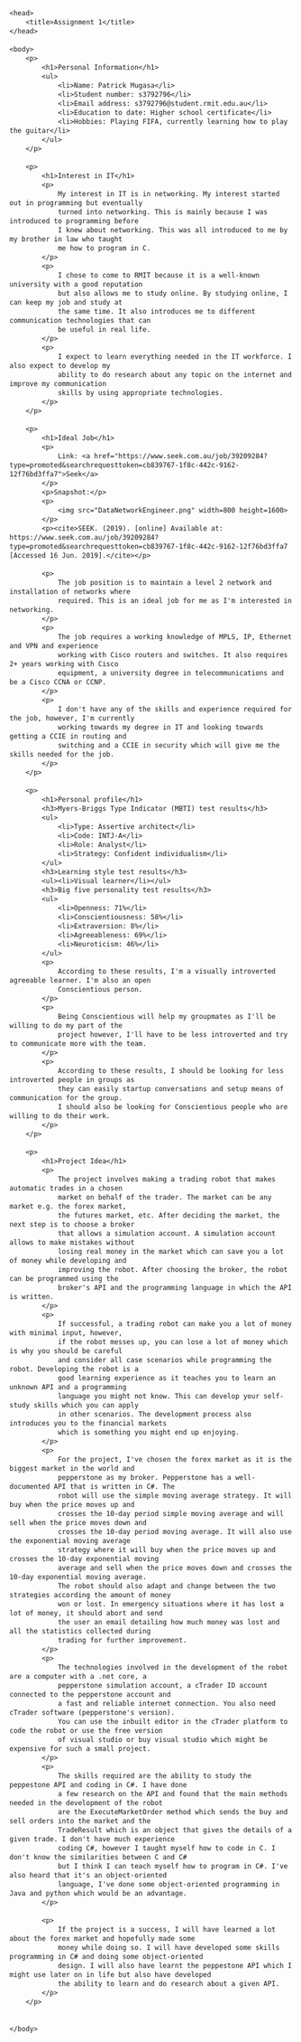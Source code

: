 <!DOCTYPE html>
<html>

    <head>
        <title>Assignment 1</title>
    </head>

    <body>
        <p>
            <h1>Personal Information</h1>
            <ul>
                <li>Name: Patrick Mugasa</li>
                <li>Student number: s3792796</li>
                <li>Email address: s3792796@student.rmit.edu.au</li>
                <li>Education to date: Higher school certificate</li>
                <li>Hobbies: Playing FIFA, currently learning how to play the guitar</li>
            </ul>
        </p>

        <p>
            <h1>Interest in IT</h1>
            <p>
                My interest in IT is in networking. My interest started out in programming but eventually 
                turned into networking. This is mainly because I was introduced to programming before 
                I knew about networking. This was all introduced to me by my brother in law who taught
                me how to program in C.
            </p>
            <p>
                I chose to come to RMIT because it is a well-known university with a good reputation 
                but also allows me to study online. By studying online, I can keep my job and study at 
                the same time. It also introduces me to different communication technologies that can 
                be useful in real life.
            </p>
            <p>
                I expect to learn everything needed in the IT workforce. I also expect to develop my 
                ability to do research about any topic on the internet and improve my communication 
                skills by using appropriate technologies. 
            </p>
        </p>

        <p>
            <h1>Ideal Job</h1>
            <p>
                Link: <a href="https://www.seek.com.au/job/39209284?type=promoted&searchrequesttoken=cb839767-1f8c-442c-9162-12f76bd3ffa7">Seek</a>
            </p>
            <p>Snapshot:</p>
            <p>
                <img src="DataNetworkEngineer.png" width=800 height=1600>
            </p>
            <p><cite>SEEK. (2019). [online] Available at: https://www.seek.com.au/job/39209284?type=promoted&searchrequesttoken=cb839767-1f8c-442c-9162-12f76bd3ffa7 [Accessed 16 Jun. 2019].</cite></p>

            <p>
                The job position is to maintain a level 2 network and installation of networks where 
                required. This is an ideal job for me as I'm interested in networking.
            </p>
            <p>
                The job requires a working knowledge of MPLS, IP, Ethernet and VPN and experience 
                working with Cisco routers and switches. It also requires 2+ years working with Cisco 
                equipment, a university degree in telecommunications and be a Cisco CCNA or CCNP.
            </p>
            <p>
                I don't have any of the skills and experience required for the job, however, I'm currently 
                working towards my degree in IT and looking towards getting a CCIE in routing and 
                switching and a CCIE in security which will give me the skills needed for the job.
            </p>
        </p>

        <p>
            <h1>Personal profile</h1>
            <h3>Myers-Briggs Type Indicator (MBTI) test results</h3>
            <ul>
                <li>Type: Assertive architect</li>
                <li>Code: INTJ-A</li>
                <li>Role: Analyst</li>
                <li>Strategy: Confident individualism</li>
            </ul>
            <h3>Learning style test results</h3>
            <ul><li>Visual learner</li></ul>
            <h3>Big five personality test results</h3>
            <ul>
                <li>Openness: 71%</li>
                <li>Conscientiousness: 58%</li>
                <li>Extraversion: 8%</li>
                <li>Agreeableness: 69%</li>
                <li>Neuroticism: 46%</li>
            </ul>
            <p>
                According to these results, I'm a visually introverted agreeable learner. I'm also an open 
                Conscientious person.
            </p>
            <p>
                Being Conscientious will help my groupmates as I'll be willing to do my part of the 
                project however, I'll have to be less introverted and try to communicate more with the team.
            </p>
            <p>
                According to these results, I should be looking for less introverted people in groups as 
                they can easily startup conversations and setup means of communication for the group. 
                I should also be looking for Conscientious people who are willing to do their work.
            </p>
        </p>

        <p>
            <h1>Project Idea</h1>
            <p>
                The project involves making a trading robot that makes automatic trades in a chosen 
                market on behalf of the trader. The market can be any market e.g. the forex market, 
                the futures market, etc. After deciding the market, the next step is to choose a broker 
                that allows a simulation account. A simulation account allows to make mistakes without 
                losing real money in the market which can save you a lot of money while developing and 
                improving the robot. After choosing the broker, the robot can be programmed using the 
                broker's API and the programming language in which the API is written.
            </p>
            <p>
                If successful, a trading robot can make you a lot of money with minimal input, however, 
                if the robot messes up, you can lose a lot of money which is why you should be careful 
                and consider all case scenarios while programming the robot. Developing the robot is a 
                good learning experience as it teaches you to learn an unknown API and a programming 
                language you might not know. This can develop your self-study skills which you can apply 
                in other scenarios. The development process also introduces you to the financial markets 
                which is something you might end up enjoying.
            </p>
            <p>
                For the project, I've chosen the forex market as it is the biggest market in the world and 
                pepperstone as my broker. Pepperstone has a well-documented API that is written in C#. The 
                robot will use the simple moving average strategy. It will buy when the price moves up and 
                crosses the 10-day period simple moving average and will sell when the price moves down and 
                crosses the 10-day period moving average. It will also use the exponential moving average 
                strategy where it will buy when the price moves up and crosses the 10-day exponential moving 
                average and sell when the price moves down and crosses the 10-day exponential moving average. 
                The robot should also adapt and change between the two strategies according the amount of money 
                won or lost. In emergency situations where it has lost a lot of money, it should abort and send 
                the user an email detailing how much money was lost and all the statistics collected during 
                trading for further improvement. 
            </p>
            <p>
                The technologies involved in the development of the robot are a computer with a .net core, a 
                pepperstone simulation account, a cTrader ID account connected to the pepperstone account and 
                a fast and reliable internet connection. You also need cTrader software (pepperstone's version). 
                You can use the inbuilt editor in the cTrader platform to code the robot or use the free version 
                of visual studio or buy visual studio which might be expensive for such a small project.
            </p>
            <p>
                The skills required are the ability to study the peppestone API and coding in C#. I have done 
                a few research on the API and found that the main methods needed in the development of the robot 
                are the ExecuteMarketOrder method which sends the buy and sell orders into the market and the 
                TradeResult which is an object that gives the details of a given trade. I don't have much experience 
                coding C#, however I taught myself how to code in C. I don't know the similarities between C and C# 
                but I think I can teach myself how to program in C#. I've also heard that it's an object-oriented 
                language, I've done some object-oriented programming in Java and python which would be an advantage.
            </p>

            <p>
                If the project is a success, I will have learned a lot about the forex market and hopefully made some 
                money while doing so. I will have developed some skills programming in C# and doing some object-oriented 
                design. I will also have learnt the peppestone API which I might use later on in life but also have developed 
                the ability to learn and do research about a given API.
            </p>
        </p>


    </body>
    
</html>
